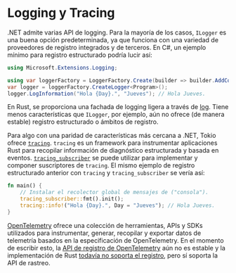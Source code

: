 # Logging y Tracing

.NET admite varias API de logging. Para la mayoría de los casos, `ILogger` es 
una buena opción predeterminada, ya que funciona con una variedad de proveedores 
de registro integrados y de terceros. En C#, un ejemplo mínimo para registro 
estructurado podría lucir así:

```csharp
using Microsoft.Extensions.Logging;

using var loggerFactory = LoggerFactory.Create(builder => builder.AddConsole());
var logger = loggerFactory.CreateLogger<Program>();
logger.LogInformation("Hola {Day}.", "Jueves"); // Hola Jueves.
```

En Rust, se proporciona una fachada de logging ligera a través de [log][log.rs]. 
Tiene menos características que `ILogger`, por ejemplo, aún no ofrece (de manera 
estable) registro estructurado o ámbitos de registro.

Para algo con una paridad de características más cercana a .NET, Tokio ofrece 
[`tracing`][tracing.rs]. `tracing` es un framework para instrumentar 
aplicaciones Rust para recopilar información de diagnóstico estructurada y 
basada en eventos. [`tracing_subscriber`][tracing-subscriber.rs] se puede 
utilizar para implementar y componer suscriptores de `tracing`. El mismo ejemplo 
de registro estructurado anterior con `tracing` y `tracing_subscriber` se vería 
así:

```rust
fn main() {
    // Instalar el recolector global de mensajes de ("consola").
    tracing_subscriber::fmt().init();
    tracing::info!("Hola {Day}.", Day = "Jueves"); // Hola Jueves.
}
```

[OpenTelemetry][opentelemetry.rs] ofrece una colección de herramientas, APIs y 
SDKs utilizados para instrumentar, generar, recopilar y exportar datos de 
telemetría basados en la especificación de OpenTelemetry. En el momento de 
escribir esto, la [API de registro de OpenTelemetry][opentelemetry-logging] aún 
no es estable y la implementación de Rust 
[todavía no soporta el registro][opentelemetry-status.rs], pero sí soporta la 
API de rastreo.

[opentelemetry.rs]: https://crates.io/crates/opentelemetry
[tracing-subscriber.rs]: https://docs.rs/tracing-subscriber/latest/tracing_subscriber/
[opentelemetry-logging]: https://opentelemetry.io/docs/reference/specification/status/#logging
[opentelemetry-status.rs]: https://opentelemetry.io/docs/instrumentation/rust/#status-and-releases
[tracing.rs]: https://crates.io/crates/tracing
[log.rs]: https://crates.io/crates/log
